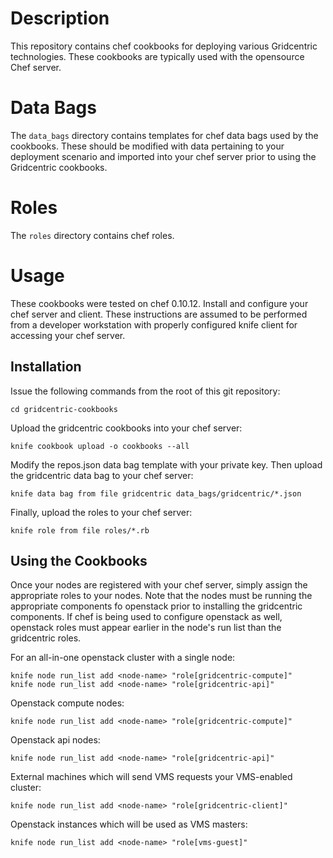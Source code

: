 Description
===========

This repository contains chef cookbooks for deploying various
Gridcentric technologies. These cookbooks are typically used with the
opensource Chef server.

Data Bags
=========

The `data_bags` directory contains templates for chef data bags used
by the cookbooks. These should be modified with data pertaining to
your deployment scenario and imported into your chef server prior to
using the Gridcentric cookbooks.

Roles
=====

The `roles` directory contains chef roles.

Usage
=====

These cookbooks were tested on chef 0.10.12. Install and configure
your chef server and client. These instructions are assumed to be
performed from a developer workstation with properly configured knife
client for accessing your chef server.

Installation
------------

Issue the following commands from the root of this git repository:

    cd gridcentric-cookbooks

Upload the gridcentric cookbooks into your chef server:
    
    knife cookbook upload -o cookbooks --all
    
Modify the repos.json data bag template with your private key. Then
upload the gridcentric data bag to your chef server:

    knife data bag from file gridcentric data_bags/gridcentric/*.json
    
Finally, upload the roles to your chef server:

    knife role from file roles/*.rb

Using the Cookbooks
-------------------

Once your nodes are registered with your chef server, simply assign
the appropriate roles to your nodes. Note that the nodes must be
running the appropriate components fo openstack prior to installing
the gridcentric components. If chef is being used to configure
openstack as well, openstack roles must appear earlier in the node's
run list than the gridcentric roles.

For an all-in-one openstack cluster with a single node:

    knife node run_list add <node-name> "role[gridcentric-compute]"
    knife node run_list add <node-name> "role[gridcentric-api]"

Openstack compute nodes:

    knife node run_list add <node-name> "role[gridcentric-compute]"
    
Openstack api nodes:

    knife node run_list add <node-name> "role[gridcentric-api]"
    
External machines which will send VMS requests your VMS-enabled
cluster:

    knife node run_list add <node-name> "role[gridcentric-client]"
    
Openstack instances which will be used as VMS masters:

    knife node run_list add <node-name> "role[vms-guest]"

  
  

